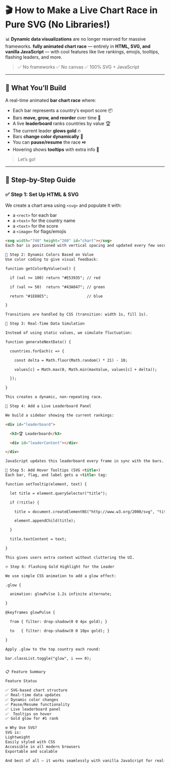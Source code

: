 # 🎬 How to Make a Live Chart Race in Pure SVG (No Libraries!)

📊 **Dynamic data visualizations** are no longer reserved for massive frameworks. 
**fully animated chart race** — entirely in **HTML, SVG, and vanilla JavaScript** — with cool features like live rankings, emojis, tooltips, flashing leaders, and more.

> ✅ No frameworks 
> ✅ No canvas 
> ✅ 100% SVG + JavaScript

---

## 🚀 What You’ll Build

A real-time animated **bar chart race** where:

- Each bar represents a country’s export score 📦 
- Bars **move, grow, and reorder** over time 🔄 
- A live **leaderboard** ranks countries by value 🏆 
- The current leader **glows gold** 🔥 
- Bars **change color dynamically** 🎨 
- You can **pause/resume** the race ⏯️ 
- Hovering shows **tooltips** with extra info 🧠 

> Let’s go!

---

## 🔧 Step-by-Step Guide

### ✅ Step 1: Set Up HTML & SVG

We create a chart area using `<svg>` and populate it with:
- a `<rect>` for each bar
- a `<text>` for the country name
- a `<text>` for the score
- a `<image>` for flags/emojis

```html
<svg width="740" height="260" id="chart"></svg>
Each bar is positioned with vertical spacing and updated every few seconds.

🎨 Step 2: Dynamic Colors Based on Value
Use color coding to give visual feedback:

function getColorByValue(val) {

  if (val >= 100) return "#E53935"; // red

  if (val >= 50)  return "#43A047"; // green

  return "#1E88E5";                 // blue

}

Transitions are handled by CSS (transition: width 1s, fill 1s).

🔁 Step 3: Real-Time Data Simulation

Instead of using static values, we simulate fluctuation:

function generateNextData() {

  countries.forEach(c => {

    const delta = Math.floor(Math.random() * 21) - 10;

    values[c] = Math.max(0, Math.min(maxValue, values[c] + delta));

  });

}

This creates a dynamic, non-repeating race.

🏁 Step 4: Add a Live Leaderboard Panel

We build a sidebar showing the current rankings:

<div id="leaderboard">

  <h3>🏆 Leaderboard</h3>

  <div id="leaderContent"></div>

</div>

JavaScript updates this leaderboard every frame in sync with the bars.

🧠 Step 5: Add Hover Tooltips (SVG <title>)
Each bar, flag, and label gets a <title> tag:

function setTooltip(element, text) {

  let title = element.querySelector("title");

  if (!title) {

    title = document.createElementNS("http://www.w3.org/2000/svg", "title");

    element.appendChild(title);

  }

  title.textContent = text;

}

This gives users extra context without cluttering the UI.

🔥 Step 6: Flashing Gold Highlight for the Leader

We use simple CSS animation to add a glow effect:

.glow {

  animation: glowPulse 1.2s infinite alternate;

}

@keyframes glowPulse {

  from { filter: drop-shadow(0 0 4px gold); }

  to   { filter: drop-shadow(0 0 10px gold); }

}

Apply .glow to the top country each round:

bar.classList.toggle("glow", i === 0);


📋 Feature Summary

Feature Status

✅ SVG-based chart structure
✅ Real-time data updates
✅ Dynamic color changes
✅ Pause/Resume functionality
✅ Live leaderboard panel
✅  Tooltips on hover
✅ Gold glow for #1 rank

⚙️ Why Use SVG?
SVG is:
Lightweight
Easily styled with CSS
Accessible in all modern browsers
Exportable and scalable

And best of all — it works seamlessly with vanilla JavaScript for real-time updates.
